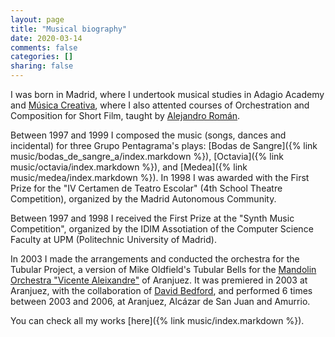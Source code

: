 ```yaml
---
layout: page
title: "Musical biography"
date: 2020-03-14
comments: false
categories: []
sharing: false
---
```


I was born in Madrid, where I undertook musical studies in Adagio Academy and [Música Creativa](https://musicacreativa.com/), where I also attented courses of Orchestration and Composition for Short Film, taught by [Alejandro Román](https://en.wikipedia.org/wiki/Alejandro_Rom%C3%A1n).

Between 1997 and 1999 I composed the music (songs, dances and incidental) for three Grupo Pentagrama's plays: [Bodas de Sangre]({% link music/bodas_de_sangre_a/index.markdown %}), [Octavia]({% link music/octavia/index.markdown %}), and [Medea]({% link music/medea/index.markdown %}). In 1998 I was awarded with the First Prize for the "IV Certamen de Teatro Escolar" (4th School Theatre Competition), organized by the Madrid Autonomous Community.

Between 1997 and 1998 I received the First Prize at the "Synth Music Competition", organized by the IDIM Assotiation of the Computer Science Faculty at UPM (Politechnic University of Madrid).

In 2003 I made the arrangements and conducted the orchestra for the Tubular Project, a version of Mike Oldfield's Tubular Bells for the [Mandolin Orchestra "Vicente Aleixandre"](https://es-la.facebook.com/ovaaranjuez/) of Aranjuez. It was premiered in 2003 at Aranjuez, with the collaboration of [David Bedford](https://en.wikipedia.org/wiki/David_Bedford), and performed 6 times between 2003 and 2006, at Aranjuez, Alcázar de San Juan and Amurrio.

You can check all my works [here]({% link music/index.markdown %}).